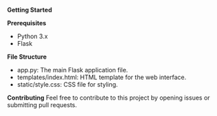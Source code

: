 **Getting Started**

__Prerequisites__
- Python 3.x
- Flask

__File Structure__
- app.py: The main Flask application file.
- templates/index.html: HTML template for the web interface.
- static/style.css: CSS file for styling.

__Contributing__
Feel free to contribute to this project by opening issues or submitting pull requests.
